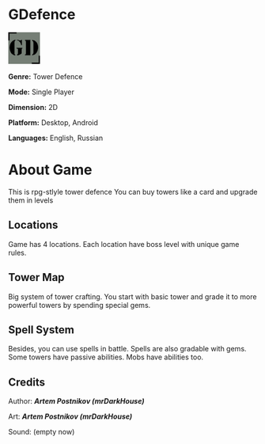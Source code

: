 # GDefence

![GD](https://raw.githubusercontent.com/mrDarkHouse/GDefence/master/android/assets/Logo/logo64.png)

**Genre:** Tower Defence

**Mode:** Single Player

**Dimension:** 2D

**Platform:** Desktop, Android

**Languages:** English, Russian

# About Game

This is rpg-stlyle tower defence
You can buy towers like a card and upgrade them in levels

## Locations

Game has 4 locations. Each location have boss level with unique game rules.


## Tower Map

Big system of tower crafting. You start with basic tower and grade it to more powerful towers by spending special gems.

## Spell System

Besides, you can use spells in battle. Spells are also gradable with gems.
Some towers have passive abilities. Mobs have abilities too.

## Credits

Author:  **_Artem Postnikov (mrDarkHouse)_**

Art:  **_Artem Postnikov (mrDarkHouse)_**

Sound: (empty now)



